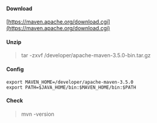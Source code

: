 #### Download

[https://maven.apache.org/download.cgi](https://maven.apache.org/download.cgi)

#### Unzip

> tar -zxvf /developer/apache-maven-3.5.0-bin.tar.gz

#### Config

```
export MAVEN_HOME=/developer/apache-maven-3.5.0
export PATH=$JAVA_HOME/bin:$MAVEN_HOME/bin:$PATH
```

#### Check

> mvn -version



